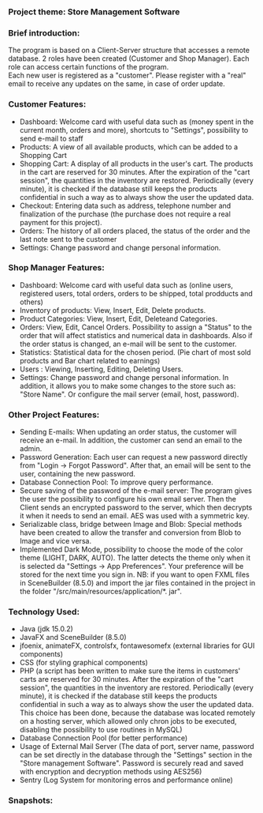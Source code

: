 ### Project theme: Store Management Software

### Brief introduction: 
The program is based on a Client-Server structure that accesses a remote database. 2 roles have been created  (Customer and Shop Manager). Each role can access certain functions of the program.  
Each new user is registered as a "customer".  Please register with a "real" email  to receive any updates on the same, in case of order update. 

### Customer Features: 
-	Dashboard: Welcome card with useful data such as (money spent in the current month, orders and more), shortcuts to "Settings", possibility to send e-mail to staff
-	Products: A view of all available products, which can be added to a Shopping Cart
-	Shopping Cart: A display of all products in the user's cart. The products in the cart are reserved for 30 minutes. After the expiration of the "cart session", the quantities in the inventory are restored. Periodically (every minute), it is checked if the database still keeps the products confidential in such a way as to always show the user the updated data.
-	Checkout: Entering data such as address, telephone number and finalization of the purchase (the purchase does not require a real payment for this project).
-	Orders: The history of all orders placed, the status of the order and the last note sent to the customer 
-	Settings: Change password and change personal information.

### Shop Manager Features: 
-	Dashboard: Welcome card with useful data such as (online users, registered users, total orders, orders to be shipped, total prodducts and others)
-	Inventory of products: View, Insert, Edit, Delete products.
-	Product Categories: View, Insert, Edit, Deleteand Categories. 
-	Orders: View, Edit, Cancel Orders. Possibility to assign a "Status" to the order that will affect statistics and numerical data in dashboards. Also if the order status is changed, an e-mail will be sent to the customer.
-	Statistics: Statistical data for the chosen period. (Pie chart of most sold products and Bar chart related to earnings)
-	Users : Viewing, Inserting, Editing, Deleting Users. 
-	Settings: Change password and change personal information. In addition, it allows you to make some changes to the store such as: 
"Store Name". Or configure the mail server (email, host, password).

### Other Project Features:
-	Sending E-mails: When updating an order status, the customer will receive an e-mail. In addition, the customer can send an email to the admin.
-	Password Generation: Each user can request a new password directly from 
"Login → Forgot Password".  After that, an email will be sent  to the user, containing the new password.
-	Database Connection Pool: To improve query performance.
-	Secure saving of the password of the e-mail server: The program gives the user the possibility to configure his own email server. Then the Client sends an encrypted password to the server, which then decrypts it when it needs to send an email. AES was used with a symmetric key. 
-	Serializable class, bridge between Image and Blob: Special methods have been created to allow the transfer and conversion from Blob to Image and vice versa. 
-	Implemented Dark Mode, possibility to choose the mode of the color theme (LIGHT, DARK, AUTO). The latter detects the theme only when it is selected da "Settings → App Preferences". Your preference will be stored for the next time you sign in.
NB: if you want to open FXML files in SceneBuilder (8.5.0) and import the jar files  contained in the project in the folder "/src/main/resources/application/*. jar".

### Technology Used:
- Java (jdk 15.0.2)
- JavaFX and SceneBuilder (8.5.0)
- jfoenix, animateFX, controlsfx, fontawesomefx (external libraries for GUI components)
- CSS (for styling graphical components)
- PHP (a script has been written to make sure the items in customers' carts are reserved for 30 minutes. After the expiration of the "cart session", the quantities in the inventory are restored. Periodically (every minute), it is checked if the database still keeps the products confidential in such a way as to always show the user the updated data. This choice has been done, because the database was located remotely on a hosting server, which allowed only chron jobs to be executed, disabling the possibility to use routines in MySQL)
- Database Connection Pool (for better performance)
- Usage of External Mail Server (The data of port, server name, password can be set directly in the database through the "Settings" section in the "Store management Software". Password is securely read and saved with encryption and decryption methods using AES256)
- Sentry (Log System for monitoring erros and performance online)

### Snapshots:
